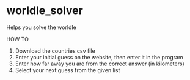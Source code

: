 # worldle_solver
Helps you solve the worldle

HOW TO

1. Download the countries csv file
2. Enter your initial guess on the website, then enter it in the program
3. Enter how far away you are from the correct answer (in kilometers)
4. Select your next guess from the given list
